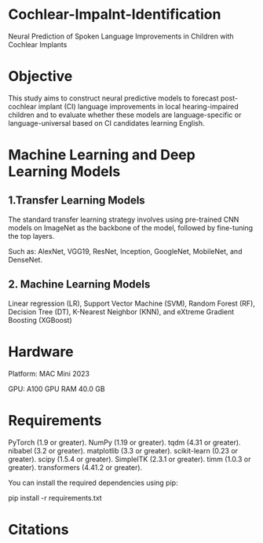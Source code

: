 # Cochlear-Impalnt-Identification
Neural Prediction of Spoken Language Improvements in Children with Cochlear Implants

# Objective 
This study aims to construct neural predictive models to forecast post-cochlear implant (CI) language improvements in local hearing-impaired children and to evaluate whether these models are language-specific or language-universal based on CI candidates learning English.

# Machine Learning and Deep Learning Models
## 1.Transfer Learning Models
The standard transfer learning strategy involves using pre-trained CNN models on ImageNet as the backbone of the model, followed by fine-tuning the top layers. 

Such as: AlexNet, VGG19, ResNet, Inception, GoogleNet, MobileNet, and DenseNet.

## 2. Machine Learning Models
Linear regression (LR), Support Vector Machine (SVM), Random Forest (RF), Decision Tree (DT), K-Nearest Neighbor (KNN), and eXtreme Gradient Boosting (XGBoost)

# Hardware
Platform: MAC Mini 2023

GPU: A100 GPU RAM 40.0 GB

# Requirements
PyTorch (1.9 or greater).
NumPy (1.19 or greater).
tqdm (4.31 or greater).
nibabel (3.2 or greater).
matplotlib (3.3 or greater).
scikit-learn (0.23 or greater).
scipy (1.5.4 or greater).
SimpleITK (2.3.1 or greater).
timm (1.0.3 or greater).
transformers (4.41.2 or greater).

You can install the required dependencies using pip:

pip install -r requirements.txt

# Citations



